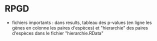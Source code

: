 # RPGD

- fichiers importants : dans results, tableau des p-values (en ligne les gènes en colonne les paires d'espèces) et "hierarchie" des paires d'espèces dans le fichier "hierarchie.RData"
